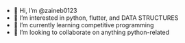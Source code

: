 - 👋 Hi, I’m @zaineb0123
- 👀 I’m interested in python, flutter, and DATA STRUCTURES
- 🌱 I’m currently learning competitive programming
- 💞️ I’m looking to collaborate on anything python-related

<!---
zaineb0123/zaineb0123 is a ✨ special ✨ repository because its `README.md` (this file) appears on your GitHub profile.
You can click the Preview link to take a look at your changes.
--->
